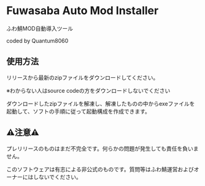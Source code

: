 # Fuwasaba Auto Mod Installer
ふわ鯖MOD自動導入ツール

coded by Quantum8060

## 使用方法
リリースから最新のzipファイルをダウンロードしてください。

※わからない人はsource codeの方をダウンロードしないでください

ダウンロードしたzipファイルを解凍し、解凍したものの中からexeファイルを起動して、ソフトの手順に従って起動構成を作成できます。

## ⚠️注意⚠️
プレリリースのものはまだ不完全です。何らかの問題が発生しても責任を負いません。

このソフトウェアは有志による非公式のものです。質問等はふわ鯖運営およびオーナーにはしないでください。

